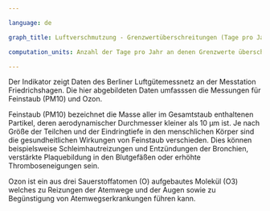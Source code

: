 ```yaml
---

language: de   

graph_title: Luftverschmutzung - Grenzwertüberschreitungen (Tage pro Jahr)

computation_units: Anzahl der Tage pro Jahr an denen Grenzwerte überschritten wurden

---
```


Der Indikator zeigt Daten des Berliner Luftgütemessnetz an der Messtation Friedrichshagen. Die hier abgebildeten Daten umfasssen die Messungen für Feinstaub (PM10) und Ozon. <br>

Feinstaub (PM10) bezeichnet die Masse aller im Gesamtstaub enthaltenen Partikel, deren aerodynamischer Durchmesser kleiner als 10 µm ist. Je nach Größe der Teilchen und der Eindringtiefe in den menschlichen Körper sind die gesundheitlichen Wirkungen von Feinstaub verschieden. Dies können beispielsweise Schleimhautreizungen und Entzündungen der Bronchien, verstärkte Plaquebildung in den Blutgefäßen oder erhöhte Thromboseneigungen sein. <br>

Ozon ist ein aus drei Sauerstoffatomen (O) aufgebautes Molekül (O3) welches zu Reizungen der Atemwege und der Augen sowie zu Begünstigung von Atemwegserkrankungen führen kann.
